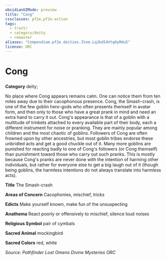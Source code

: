 ```yaml
---
obsidianUIMode: preview
title: "Cong"
cssclasses: pf2e,pf2e-action
tags:
  - trait/
  - category/deity
  - remaster
aliases: "Compendium.pf2e.deities.Item.LqJkd54Vtq9yMduS"
license: ORC
---
```

# Cong

### 

**Category** deity; 




No place where Cong appears remains calm. One can notice them from ten miles away due to their cacophonous presence. Cong, the Smash-crash, is one of the few goblin hero-gods who often presents themself in avatar form, and then only to those who have a great prank in mind and need an extra hand to carry it out. Cong's appearance is that of a goblin with a multitude of trinkets attached to every available part of their body, each a different instrument for noise or pranking. They are mainly popular among children and the most chaotic of goblins. Followers of Cong are often frowned upon by other ancestries, but most goblin tribes endorse these unbridled acts and get a good chuckle out of it. Many more goblins are punished for reacting badly to one of Cong's followers (or Cong themself) than punishment toward those who carry out such pranks. This is mostly because Cong's pranks are never done with the intention of harming other individuals, but rather for everyone else to get a big laugh out of it (though being goblins, the harmless intentions do not always translate into harmless acts).

**Title** The Smash-crash

**Areas of Concern** Cacophonies, mischief, tricks

**Edicts** Make yourself known, make fun of the unsuspecting

**Anathema** React poorly or offensively to mischief, silence loud noises

**Religious Symbol** pair of cymbals

**Sacred Animal** mockingbird

**Sacred Colors** red, white

*Source: Pathfinder Lost Omens Divine Mysteries*
*ORC*